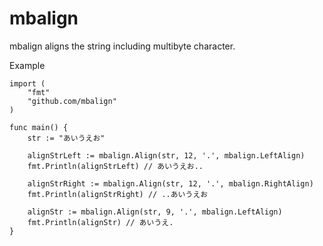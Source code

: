 # mbalign

mbalign aligns the string including multibyte character.

Example

```golang
import (
    "fmt"
    "github.com/mbalign"
)

func main() {
    str := "あいうえお"

    alignStrLeft := mbalign.Align(str, 12, '.', mbalign.LeftAlign)
    fmt.Println(alignStrLeft) // あいうえお..

    alignStrRight := mbalign.Align(str, 12, '.', mbalign.RightAlign)
    fmt.Println(alignStrRight) // ..あいうえお

    alignStr := mbalign.Align(str, 9, '.', mbalign.LeftAlign)
    fmt.Println(alignStr) // あいうえ.
}
```

